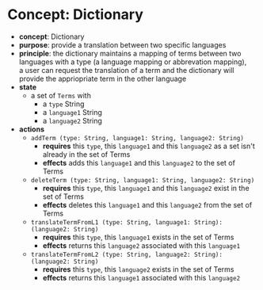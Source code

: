# Concept: Dictionary

* **concept**: Dictionary
* **purpose**: provide a translation between two specific languages
* **principle**: the dictionary maintains a mapping of terms between two languages with a type (a language mapping or abbrevation mapping), <br> a user can request the translation of a term and the dictionary will provide the appriopriate term in the other language
* **state**
  * a set of `Terms` with
    * a `type` String
    * a `language1` String
    * a `language2` String
* **actions**
  * `addTerm (type: String, language1: String, language2: String)`
    * **requires** this `type`, this `language1` and this `language2` as a set isn't already in the set of Terms
    * **effects** adds this `language1` and this `language2` to the set of Terms
  * `deleteTerm (type: String, language1: String, language2: String)`
    * **requires** this `type`, this `language1` and this `language2` exist in the set of Terms
    * **effects** deletes this `language1` and this `language2` from the set of Terms
  * `translateTermFromL1 (type: String, language1: String): (language2: String)`
    * **requires** this `type`, this `language1` exists in the set of Terms
    * **effects** returns this `language2` associated with this `language1`
  * `translateTermFromL2 (type: String, language2: String): (language2: String)`
    * **requires** this `type`, this `language2` exists in the set of Terms
    * **effects** returns this `language1` associated with this `language2`
